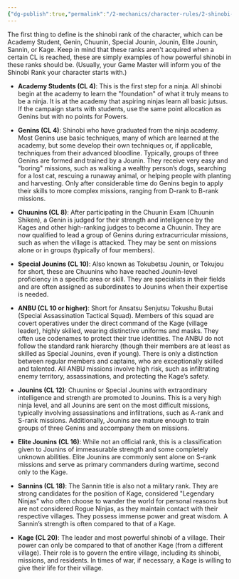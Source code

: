 ```yaml
---
{"dg-publish":true,"permalink":"/2-mechanics/character-rules/2-shinobi-rank/"}
---
```


The first thing to define is the shinobi rank of the character, which can be Academy Student, Genin, Chuunin, Special Jounin, Jounin, Elite Jounin, Sannin, or Kage. Keep in mind that these ranks aren't acquired when a certain CL is reached, these are simply examples of how powerful shinobi in these ranks should be. (Usually, your Game Master will inform you of the Shinobi Rank your character starts with.)

- **Academy Students (CL 4)**: This is the first step for a ninja. All shinobi begin at the academy to learn the "foundation" of what it truly means to be a ninja. It is at the academy that aspiring ninjas learn all basic jutsus. If the campaign starts with students, use the same point allocation as Genins but with no points for Powers.

- **Genins (CL 4)**: Shinobi who have graduated from the ninja academy. Most Genins use basic techniques, many of which are learned at the academy, but some develop their own techniques or, if applicable, techniques from their advanced bloodline. Typically, groups of three Genins are formed and trained by a Jounin. They receive very easy and "boring" missions, such as walking a wealthy person’s dogs, searching for a lost cat, rescuing a runaway animal, or helping people with planting and harvesting. Only after considerable time do Genins begin to apply their skills to more complex missions, ranging from D-rank to B-rank missions.

- **Chuunins (CL 8)**: After participating in the Chuunin Exam (Chuunin Shiken), a Genin is judged for their strength and intelligence by the Kages and other high-ranking judges to become a Chuunin. They are now qualified to lead a group of Genins during extracurricular missions, such as when the village is attacked. They may be sent on missions alone or in groups (typically of four members).

- **Special Jounins (CL 10)**: Also known as Tokubetsu Jounin, or Tokujou for short, these are Chuunins who have reached Jounin-level proficiency in a specific area or skill. They are specialists in their fields and are often assigned as subordinates to Jounins when their expertise is needed.

- **ANBU (CL 10 or higher)**: Short for Ansatsu Senjutsu Tokushu Butai (Special Assassination Tactical Squad). Members of this squad are covert operatives under the direct command of the Kage (village leader), highly skilled, wearing distinctive uniforms and masks. They often use codenames to protect their true identities. The ANBU do not follow the standard rank hierarchy (though their members are at least as skilled as Special Jounins, even if young). There is only a distinction between regular members and captains, who are exceptionally skilled and talented. All ANBU missions involve high risk, such as infiltrating enemy territory, assassinations, and protecting the Kage’s safety.

- **Jounins (CL 12)**: Chuunins or Special Jounins with extraordinary intelligence and strength are promoted to Jounins. This is a very high ninja level, and all Jounins are sent on the most difficult missions, typically involving assassinations and infiltrations, such as A-rank and S-rank missions. Additionally, Jounins are mature enough to train groups of three Genins and accompany them on missions.

- **Elite Jounins (CL 16)**: While not an official rank, this is a classification given to Jounins of immeasurable strength and some completely unknown abilities. Elite Jounins are commonly sent alone on S-rank missions and serve as primary commanders during wartime, second only to the Kage.

- **Sannins (CL 18)**: The Sannin title is also not a military rank. They are strong candidates for the position of Kage, considered "Legendary Ninjas" who often choose to wander the world for personal reasons but are not considered Rogue Ninjas, as they maintain contact with their respective villages. They possess immense power and great wisdom. A Sannin’s strength is often compared to that of a Kage.

- **Kage (CL 20)**: The leader and most powerful shinobi of a village. Their power can only be compared to that of another Kage (from a different village). Their role is to govern the entire village, including its shinobi, missions, and residents. In times of war, if necessary, a Kage is willing to give their life for their village.